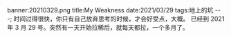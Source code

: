 banner:20210329.png
title:My Weakness
date:2021/03/29
tags:地上的坑
---;
时间过得很快，你只有自己放弃思考的时候，才会好受点，大概。
已经到 2021 年 3 月 29 号。突然有一天开始拉稀后，就每天都拉，一个多月了。
